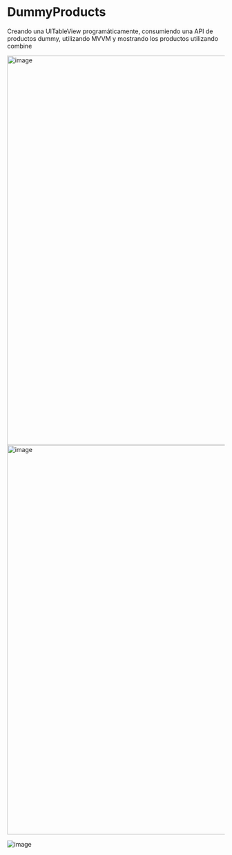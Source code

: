 # DummyProducts
Creando una UITableView programáticamente, consumiendo una API de productos dummy, utilizando MVVM y mostrando los productos utilizando combine


<img width="900" alt="image" src="https://user-images.githubusercontent.com/49013250/223752190-9dfbdf59-d62c-400d-bb4f-9401beb2d221.png">
<img width="900" alt="image" src="https://user-images.githubusercontent.com/49013250/223752309-5b27c1b4-8365-4251-bcdc-8fbd67e0e7ee.png">

![image](https://user-images.githubusercontent.com/49013250/223751828-14b21cb8-408c-4e65-a8ef-f94b4daa3fa2.png)
